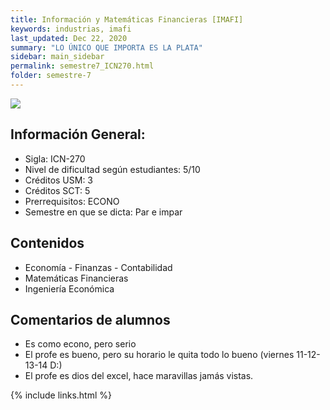 ```yaml
---
title: Información y Matemáticas Financieras [IMAFI]
keywords: industrias, imafi
last_updated: Dec 22, 2020
summary: "LO ÚNICO QUE IMPORTA ES LA PLATA"
sidebar: main_sidebar
permalink: semestre7_ICN270.html
folder: semestre-7
---
```


<img id="right-img" src="{{ site.baseurl }}/images/semestre7/stonks.png">

## Información General:
* Sigla: ICN-270
* Nivel de dificultad según estudiantes: 5/10
* Créditos USM: 3
* Créditos SCT: 5
* Prerrequisitos: ECONO
* Semestre en que se dicta: Par e impar


## Contenidos

* Economía - Finanzas - Contabilidad
* Matemáticas Financieras
* Ingeniería Económica

<!--
## Consejos
* 
*
*
*
-->

## Comentarios de alumnos

* Es como econo, pero serio
* El profe es bueno, pero su horario le quita todo lo bueno (viernes 11-12-13-14 D:)
* El profe es dios del excel, hace maravillas jamás vistas.


{% include links.html %}
